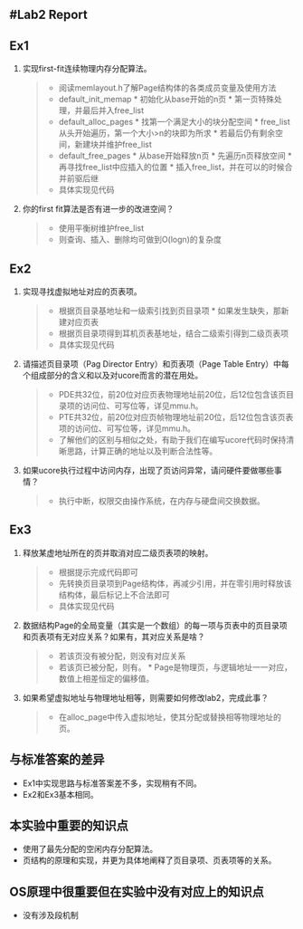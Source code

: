 #Lab2 Report
-----
## Ex1
1. 实现first-fit连续物理内存分配算法。

	> * 阅读memlayout.h了解Page结构体的各类成员变量及使用方法
	> * default_init_memap
		* 初始化从base开始的n页
		* 第一页特殊处理，并最后并入free_list
	> * default_alloc_pages
		* 找第一个满足大小的块分配空间
		* free_list从头开始遍历，第一个大小>n的块即为所求
		* 若最后仍有剩余空间，新建块并维护free_list
	> * default_free_pages
		* 从base开始释放n页
		* 先遍历n页释放空间
		* 再寻找free_list中应插入的位置
		* 插入free_list，并在可以的时候合并前驱后继
	> * 具体实现见代码

1. 你的first fit算法是否有进一步的改进空间？

	> * 使用平衡树维护free_list
	> * 则查询、插入、删除均可做到O(logn)的复杂度

## Ex2
1. 实现寻找虚拟地址对应的页表项。

	> * 根据页目录基地址和一级索引找到页目录项
		* 如果发生缺失，那新建对应页表
	> * 根据页目录项得到耳机页表基地址，结合二级索引得到二级页表项
	> * 具体实现见代码

1. 请描述页目录项（Pag Director Entry）和页表项（Page Table Entry）中每个组成部分的含义和以及对ucore而言的潜在用处。

	> * PDE共32位，前20位对应页表物理地址前20位，后12位包含该页目录项的访问位、可写位等，详见mmu.h。
	> * PTE共32位，前20位对应页帧物理地址前20位，后12位包含该页表项的访问位、可写位等，详见mmu.h。
	> * 了解他们的区别与相似之处，有助于我们在编写ucore代码时保持清晰思路，计算正确的地址以及判断合法性等。

1. 如果ucore执行过程中访问内存，出现了页访问异常，请问硬件要做哪些事情？

	> * 执行中断，权限交由操作系统，在内存与硬盘间交换数据。

## Ex3
1. 释放某虚地址所在的页并取消对应二级页表项的映射。

	> * 根据提示完成代码即可
	> * 先转换页目录项到Page结构体，再减少引用，并在零引用时释放该结构体，最后标记上不合法即可
	> * 具体实现见代码

1. 数据结构Page的全局变量（其实是一个数组）的每一项与页表中的页目录项和页表项有无对应关系？如果有，其对应关系是啥？

	> * 若该页没有被分配，则没有对应关系
	> * 若该页已被分配，则有。
		* Page是物理页，与逻辑地址一一对应，数值上相差恒定的偏移值。

1. 如果希望虚拟地址与物理地址相等，则需要如何修改lab2，完成此事？

	> * 在alloc_page中传入虚拟地址，使其分配或替换相等物理地址的页。

## 与标准答案的差异
* Ex1中实现思路与标准答案差不多，实现稍有不同。
* Ex2和Ex3基本相同。

## 本实验中重要的知识点
* 使用了最先分配的空闲内存分配算法。
* 页结构的原理和实现，并更为具体地阐释了页目录项、页表项等的关系。

## OS原理中很重要但在实验中没有对应上的知识点
* 没有涉及段机制


